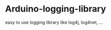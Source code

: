 Arduino-logging-library
=======================

easy to use logging library like log4j, log4net, ...
